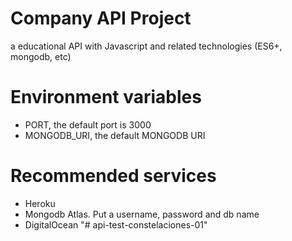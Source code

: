 # Company API Project
a educational API with Javascript and related technologies (ES6+, mongodb, etc)

# Environment variables
- PORT, the default port is 3000
- MONGODB_URI, the default MONGODB URI

# Recommended services
* Heroku
* Mongodb Atlas. Put a username, password and db name
* DigitalOcean
"# api-test-constelaciones-01" 
